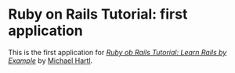 # Ruby on Rails Tutorial: first application

This is the first application for [*Ruby ob Rails Tutorial: Learn Rails by Example*](http://railstutorial.org/) by [Michael Hartl](http://michaelhartl.com/).